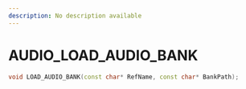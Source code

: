```yaml
---
description: No description available 
---
```


# AUDIO\_LOAD_AUDIO_BANK

```cpp
void LOAD_AUDIO_BANK(const char* RefName, const char* BankPath);
```